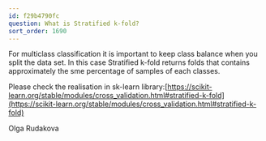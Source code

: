 ```yaml
---
id: f29b4790fc
question: What is Stratified k-fold?
sort_order: 1690
---
```


For multiclass classification it is important to keep class balance when you split the data set. In this case Stratified k-fold returns folds that contains approximately the sme percentage of samples of each classes.

Please check the realisation in sk-learn library:[https://scikit-learn.org/stable/modules/cross_validation.html#stratified-k-fold](https://scikit-learn.org/stable/modules/cross_validation.html#stratified-k-fold)

Olga Rudakova

